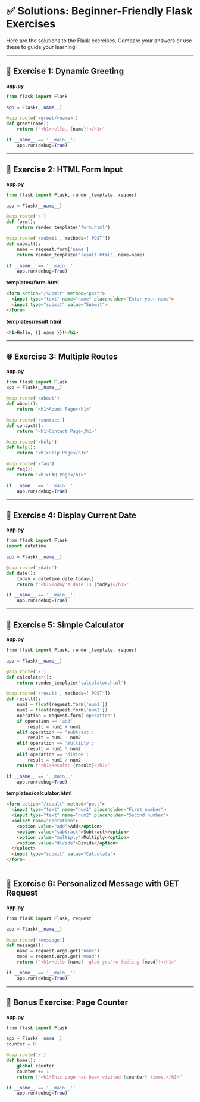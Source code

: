 # ✅ Solutions: Beginner-Friendly Flask Exercises

Here are the solutions to the Flask exercises. Compare your answers or use these to guide your learning!

---

## 🚀 Exercise 1: Dynamic Greeting

**app.py**
```python
from flask import Flask

app = Flask(__name__)

@app.route('/greet/<name>')
def greet(name):
    return f"<h1>Hello, {name}!</h1>"

if __name__ == '__main__':
    app.run(debug=True)
```

---

## 📝 Exercise 2: HTML Form Input

**app.py**
```python
from flask import Flask, render_template, request

app = Flask(__name__)

@app.route('/')
def form():
    return render_template('form.html')

@app.route('/submit', methods=['POST'])
def submit():
    name = request.form['name']
    return render_template('result.html', name=name)

if __name__ == '__main__':
    app.run(debug=True)
```

**templates/form.html**
```html
<form action="/submit" method="post">
  <input type="text" name="name" placeholder="Enter your name">
  <input type="submit" value="Submit">
</form>
```

**templates/result.html**
```html
<h1>Hello, {{ name }}!</h1>
```

---

## 🌐 Exercise 3: Multiple Routes

**app.py**
```python
from flask import Flask
app = Flask(__name__)

@app.route('/about')
def about():
    return "<h1>About Page</h1>"

@app.route('/contact')
def contact():
    return "<h1>Contact Page</h1>"

@app.route('/help')
def help():
    return "<h1>Help Page</h1>"

@app.route('/faq')
def faq():
    return "<h1>FAQ Page</h1>"

if __name__ == '__main__':
    app.run(debug=True)
```

---

## 📅 Exercise 4: Display Current Date

**app.py**
```python
from flask import Flask
import datetime

app = Flask(__name__)

@app.route('/date')
def date():
    today = datetime.date.today()
    return f"<h1>Today's date is {today}</h1>"

if __name__ == '__main__':
    app.run(debug=True)
```

---

## 🎯 Exercise 5: Simple Calculator

**app.py**
```python
from flask import Flask, render_template, request

app = Flask(__name__)

@app.route('/')
def calculator():
    return render_template('calculator.html')

@app.route('/result', methods=['POST'])
def result():
    num1 = float(request.form['num1'])
    num2 = float(request.form['num2'])
    operation = request.form['operation']
    if operation == 'add':
        result = num1 + num2
    elif operation == 'subtract':
        result = num1 - num2
    elif operation == 'multiply':
        result = num1 * num2
    elif operation == 'divide':
        result = num1 / num2
    return f"<h1>Result: {result}</h1>"

if __name__ == '__main__':
    app.run(debug=True)
```

**templates/calculator.html**
```html
<form action="/result" method="post">
  <input type="text" name="num1" placeholder="First number">
  <input type="text" name="num2" placeholder="Second number">
  <select name="operation">
    <option value="add">Add</option>
    <option value="subtract">Subtract</option>
    <option value="multiply">Multiply</option>
    <option value="divide">Divide</option>
  </select>
  <input type="submit" value="Calculate">
</form>
```

---

## 💬 Exercise 6: Personalized Message with GET Request

**app.py**
```python
from flask import Flask, request

app = Flask(__name__)

@app.route('/message')
def message():
    name = request.args.get('name')
    mood = request.args.get('mood')
    return f"<h1>Hello {name}, glad you're feeling {mood}!</h1>"

if __name__ == '__main__':
    app.run(debug=True)
```

---

## 🔁 Bonus Exercise: Page Counter

**app.py**
```python
from flask import Flask

app = Flask(__name__)
counter = 0

@app.route('/')
def home():
    global counter
    counter += 1
    return f"<h1>This page has been visited {counter} times.</h1>"

if __name__ == '__main__':
    app.run(debug=True)
```